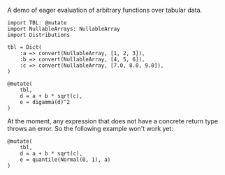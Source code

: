 A demo of eager evaluation of arbitrary functions over tabular data.

```
import TBL: @mutate
import NullableArrays: NullableArray
import Distributions

tbl = Dict(
    :a => convert(NullableArray, [1, 2, 3]),
    :b => convert(NullableArray, [4, 5, 6]),
    :c => convert(NullableArray, [7.0, 8.0, 9.0]),
)

@mutate(
    tbl,
    d = a + b * sqrt(c),
    e = digamma(d)^2
)
```

At the moment, any expression that does not have a concrete return type
throws an error. So the following example won't work yet:

```
@mutate(
    tbl,
    d = a + b * sqrt(c),
    e = quantile(Normal(0, 1), a)
)
```

